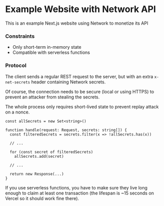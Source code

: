 # Example Website with Network API

This is an example Next.js website using Network to monetize its API

### Constraints
- Only short-term in-memory state
- Compatible with serverless functions

### Protocol

The client sends a regular REST request to the server, but with an extra `x-net-secrets` header containing Network secrets.

Of course, the connection needs to be secure (local or using HTTPS) to prevent an attacker from stealing the secrets.

The whole process only requires short-lived state to prevent replay attack on a nonce.

```tsx
const allSecrets = new Set<string>()

function handle(request: Request, secrets: string[]) {
  const filteredSecrets = secrets.filter(x => !allSecrets.has(x))

  // ...

  for (const secret of filteredSecrets)
    allSecrets.add(secret)

  // ...

  return new Response(...)
}
```

If you use serverless functions, you have to make sure they live long enough to claim at least one transaction (the lifespan is ~15 seconds on Vercel so it should work fine there).

